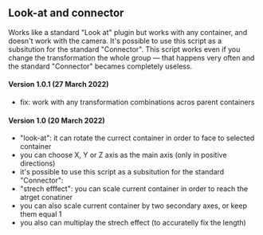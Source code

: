 ## Look-at and connector

Works like a standard "Look at" plugin but works with any container, and doesn't work with the camera.
It's possible to use this script as a subsitution for the standard "Connector". This script works even if you change the transformation the whole group — that happens very often and the standard "Connector" becames completely useless.

#### Version 1.0.1 (27 March 2022)
* fix: work with any transformation combinations acros parent containers

#### Version 1.0 (20 March 2022)
* "look-at": it can rotate the currect container in order to face to selected container
* you can choose X, Y or Z axis as the main axis (only in positive directions)
* it's possible to use this script as a subsitution for the standard "Connector":
* "strech efffect": you can scale current container in order to reach the atrget conatiner
* you can also scale current container by two secondary axes, or keep them equal 1
* you also can multiplay the strech effect (to accuratelly fix the length)
